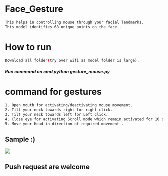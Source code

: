 # Face_Gesture
 
```bash  
This helps in controlling mouse through your facial landmarks. 
This model identifies 68 unique points on the face . 
```    
# How to run  
```bash    
Download all folder(try over wifi as model folder is large).
``` 
##### Run command on cmd  python gesture_mouse.py 

  
# command for gestures
```bash
1. Open mouth for activating/deactivating mouse movement.
2. Tilt your neck towards right for right click.
3. Tilt your neck towards left for Left click.
4. Close eye for activating Scroll mode which remain activated for 10 seconds.
5. Move your Head in direction of required movement .
```

## Sample :)
<img src="Sample/example.gif">   

## Push request are welcome 
       
  
